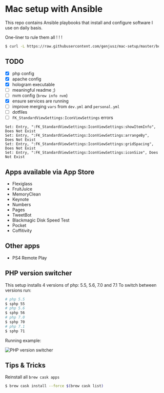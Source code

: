 # Mac setup with Ansible

This repo contains Ansible playbooks that install and configure software I use on daily basis.

One-liner to rule them all ! ! !

```bash
$ curl -L https://raw.githubusercontent.com/genjusz/mac-setup/master/bootstrap.sh | bash
```

## TODO

- [x] php config
- [x] apache config
- [x] hologram executable
- [ ] meaningful readme ;)
- [ ] nvm config (`brew info nvm`)
- [x] ensure services are running
- [ ] improve merging `vars` from `dev.yml` and `personal.yml`
- [ ] dotfiles
- [ ] `FK_StandardViewSettings:IconViewSettings` errors

```
Set: Entry, ":FK_StandardViewSettings:IconViewSettings:showItemInfo", Does Not Exist
Set: Entry, ":FK_StandardViewSettings:IconViewSettings:arrangeBy", Does Not Exist
Set: Entry, ":FK_StandardViewSettings:IconViewSettings:gridSpacing", Does Not Exist
Set: Entry, ":FK_StandardViewSettings:IconViewSettings:iconSize", Does Not Exist
```

## Apps available via App Store

* Flexiglass
* FruitJuice
* MemoryClean
* Keynote
* Numbers
* Pages
* TweetBot
* Blackmagic Disk Speed Test
* Pocket
* Coffitivity

## Other apps

* PS4 Remote Play

## PHP version switcher

This setup installs 4 versions of php: 5.5, 5.6, 7.0 and 7.1
To switch between versions run:

```bash
# php 5.5
$ sphp 55
# php 5.6
$ sphp 56
# php 7.0
$ sphp 70
# php 7.1
$ sphp 71
```

Running example:

![PHP version switcher](http://drop.abneg.at/Screen-Recording-2016-12-28-13-01-50.gif)

## Tips & Tricks

Reinstall all `brew cask apps`

```bash
$ brew cask install --force $(brew cask list)
```
